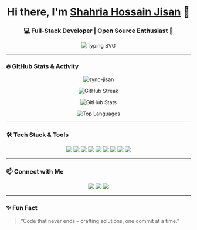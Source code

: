 <!-- Animated Text -->
<h1 align="center">
  Hi there, I'm <a href="https://www.sync-jisan.com">Shahria Hossain Jisan</a> 👋
</h1>
<h3 align="center">💻 Full-Stack Developer | Open Source Enthusiast 🚀</h3>

<p align="center">
  <img src="https://readme-typing-svg.herokuapp.com?font=Fira+Code&size=24&pause=1000&color=00F7FF&center=true&vCenter=true&width=435&lines=Passionate+Full+Stack+Developer;Love+Building+Web+Apps;Always+Learning+New+Things" alt="Typing SVG" />
</p>

---

### 🔥 GitHub Stats & Activity

<p align="center">
  <img src="https://komarev.com/ghpvc/?username=sync-jisan&label=Profile%20views&color=0e75b6&style=flat" alt="sync-jisan" />
</p>

<p align="center">
  <img src="https://github-readme-streak-stats.herokuapp.com/?user=sync-jisan&theme=radical" alt="GitHub Streak" />
</p>

<p align="center">
  <img src="https://github-readme-stats.vercel.app/api?username=sync-jisan&show_icons=true&theme=radical" alt="GitHub Stats" />
</p>

<p align="center">
  <img src="https://github-readme-stats.vercel.app/api/top-langs/?username=sync-jisan&layout=compact&theme=radical" alt="Top Languages" />
</p>

---

### 🛠 Tech Stack & Tools

<p align="center">
  <img src="https://img.shields.io/badge/HTML5-E34F26?style=for-the-badge&logo=html5&logoColor=white" />
  <img src="https://img.shields.io/badge/CSS3-1572B6?style=for-the-badge&logo=css3&logoColor=white" />
  <img src="https://img.shields.io/badge/JavaScript-F7DF1E?style=for-the-badge&logo=javascript&logoColor=black" />
  <img src="https://img.shields.io/badge/React-61DAFB?style=for-the-badge&logo=react&logoColor=black" />
  <img src="https://img.shields.io/badge/Node.js-339933?style=for-the-badge&logo=node.js&logoColor=white" />
  <img src="https://img.shields.io/badge/TailwindCSS-38B2AC?style=for-the-badge&logo=tailwind-css&logoColor=white" />
  <img src="https://img.shields.io/badge/Git-F05032?style=for-the-badge&logo=git&logoColor=white" />
  <img src="https://img.shields.io/badge/GitHub-181717?style=for-the-badge&logo=github&logoColor=white" />
  <img src="https://img.shields.io/badge/VS%20Code-007ACC?style=for-the-badge&logo=visual-studio-code&logoColor=white" />
</p>

---

### 📫 Connect with Me

<p align="center">
  <a href="https://www.sync-jisan.com"><img src="https://img.shields.io/badge/Website-000000?style=for-the-badge&logo=About.me&logoColor=white" /></a>
  <a href="https://linkedin.com/in/your-link"><img src="https://img.shields.io/badge/LinkedIn-0077B5?style=for-the-badge&logo=linkedin&logoColor=white" /></a>
  <a href="https://twitter.com/your-link"><img src="https://img.shields.io/badge/Twitter-1DA1F2?style=for-the-badge&logo=twitter&logoColor=white" /></a>
</p>

---

### ✨ Fun Fact
> “Code that never ends – crafting solutions, one commit at a time.”  
